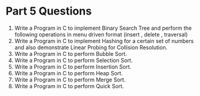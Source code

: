 # Part 5 Questions

1. Write a Program in C to implement Binary Search Tree and perform the following operations in menu driven format (insert , delete , traversal)
2. Write a Program in C to implement Hashing for a certain set of numbers and also demonstrate Linear Probing for Collision Resolution.
3. Write a Program in C to perform Bubble Sort.
4. Write a Program in C to perform Selection Sort.
5. Write a Program in C to perform Insertion Sort.
6. Write a Program in C to perform Heap Sort.
7. Write a Program in C to perform Merge Sort.
8. Write a Program in C to perform Quick Sort.